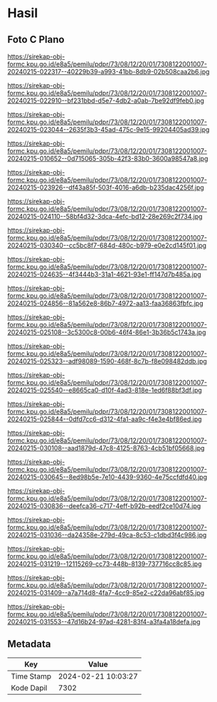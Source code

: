 # Hasil

## Foto C Plano

https://sirekap-obj-formc.kpu.go.id/e8a5/pemilu/pdpr/73/08/12/20/01/7308122001007-20240215-022317--40229b39-a993-41bb-8db9-02b508caa2b6.jpg

https://sirekap-obj-formc.kpu.go.id/e8a5/pemilu/pdpr/73/08/12/20/01/7308122001007-20240215-022910--bf231bbd-d5e7-4db2-a0ab-7be92df9feb0.jpg

https://sirekap-obj-formc.kpu.go.id/e8a5/pemilu/pdpr/73/08/12/20/01/7308122001007-20240215-023044--2635f3b3-45ad-475c-9e15-99204405ad39.jpg

https://sirekap-obj-formc.kpu.go.id/e8a5/pemilu/pdpr/73/08/12/20/01/7308122001007-20240215-010652--0d715065-305b-42f3-83b0-3600a98547a8.jpg

https://sirekap-obj-formc.kpu.go.id/e8a5/pemilu/pdpr/73/08/12/20/01/7308122001007-20240215-023926--df43a85f-503f-4016-a6db-b235dac4256f.jpg

https://sirekap-obj-formc.kpu.go.id/e8a5/pemilu/pdpr/73/08/12/20/01/7308122001007-20240215-024110--58bf4d32-3dca-4efc-bd12-28e269c2f734.jpg

https://sirekap-obj-formc.kpu.go.id/e8a5/pemilu/pdpr/73/08/12/20/01/7308122001007-20240215-030340--cc5bc8f7-684d-480c-b979-e0e2cd145f01.jpg

https://sirekap-obj-formc.kpu.go.id/e8a5/pemilu/pdpr/73/08/12/20/01/7308122001007-20240215-024635--4f3444b3-31a1-4621-93e1-ff147d7b485a.jpg

https://sirekap-obj-formc.kpu.go.id/e8a5/pemilu/pdpr/73/08/12/20/01/7308122001007-20240215-024856--81a562e8-86b7-4972-aa13-faa36863fbfc.jpg

https://sirekap-obj-formc.kpu.go.id/e8a5/pemilu/pdpr/73/08/12/20/01/7308122001007-20240215-025108--3c5300c8-00b6-46f4-86e1-3b36b5c1743a.jpg

https://sirekap-obj-formc.kpu.go.id/e8a5/pemilu/pdpr/73/08/12/20/01/7308122001007-20240215-025323--adf98089-1590-468f-8c7b-f8e098482ddb.jpg

https://sirekap-obj-formc.kpu.go.id/e8a5/pemilu/pdpr/73/08/12/20/01/7308122001007-20240215-025540--e8665ca0-d10f-4ad3-818e-1ed6f88bf3df.jpg

https://sirekap-obj-formc.kpu.go.id/e8a5/pemilu/pdpr/73/08/12/20/01/7308122001007-20240215-025844--0dfd7cc6-d312-4fa1-aa9c-f4e3e4bf86ed.jpg

https://sirekap-obj-formc.kpu.go.id/e8a5/pemilu/pdpr/73/08/12/20/01/7308122001007-20240215-030108--aad1879d-47c8-4125-8763-4cb51bf05668.jpg

https://sirekap-obj-formc.kpu.go.id/e8a5/pemilu/pdpr/73/08/12/20/01/7308122001007-20240215-030645--8ed98b5e-7e10-4439-9360-4e75ccfdfd40.jpg

https://sirekap-obj-formc.kpu.go.id/e8a5/pemilu/pdpr/73/08/12/20/01/7308122001007-20240215-030836--deefca36-c717-4eff-b92b-eedf2ce10d74.jpg

https://sirekap-obj-formc.kpu.go.id/e8a5/pemilu/pdpr/73/08/12/20/01/7308122001007-20240215-031036--da24358e-279d-49ca-8c53-c1dbd3f4c986.jpg

https://sirekap-obj-formc.kpu.go.id/e8a5/pemilu/pdpr/73/08/12/20/01/7308122001007-20240215-031219--12115269-cc73-448b-8139-737716cc8c85.jpg

https://sirekap-obj-formc.kpu.go.id/e8a5/pemilu/pdpr/73/08/12/20/01/7308122001007-20240215-031409--a7a714d8-4fa7-4cc9-85e2-c22da96abf85.jpg

https://sirekap-obj-formc.kpu.go.id/e8a5/pemilu/pdpr/73/08/12/20/01/7308122001007-20240215-031553--47d16b24-97ad-4281-83f4-a3fa4a18defa.jpg


## Metadata

| Key        | Value               |
| ---------- | ------------------- |
| Time Stamp | 2024-02-21 10:03:27 |
| Kode Dapil | 7302                |



